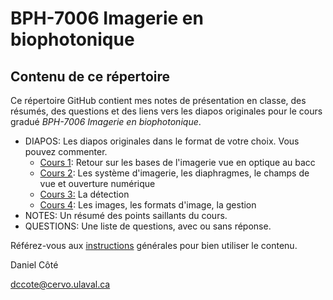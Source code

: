 # BPH-7006 Imagerie en biophotonique
## Contenu de ce répertoire

Ce répertoire GitHub contient mes notes de présentation en classe, des résumés, des questions et des liens vers les diapos originales pour le cours gradué *BPH-7006 Imagerie en biophotonique*.

* DIAPOS: Les diapos originales dans le format de votre choix. Vous pouvez commenter.
  * [Cours 1](https://www.icloud.com/keynote/0HW4-8BHOf1WDqqQbkVMHjn9Q#BPH-7006_Imagerie): Retour sur les bases de l'imagerie vue en optique au bacc
  * [Cours 2](https://www.icloud.com/keynote/0c8Q4caN189UmOGiCohtnzUIw#BPH-7006_Microscopes): Les système d'imagerie, les diaphragmes, le champs de vue et ouverture numérique
  * [Cours 3:](https://www.icloud.com/keynote/0XoMXj0S6kRg8GCmICiKpM3fQ#BPH-7006_Detection) La détection
  * [Cours 4](https://www.icloud.com/keynote/0HDUxbjnVxsJYAQgfhcxJD8dg): Les images, les formats d'image, la gestion
* NOTES: Un résumé des points saillants du cours.
* QUESTIONS: Une liste de questions, avec ou sans réponse.

Référez-vous aux [instructions](../README.md) générales pour bien utiliser le contenu.



Daniel Côté

dccote@cervo.ulaval.ca

